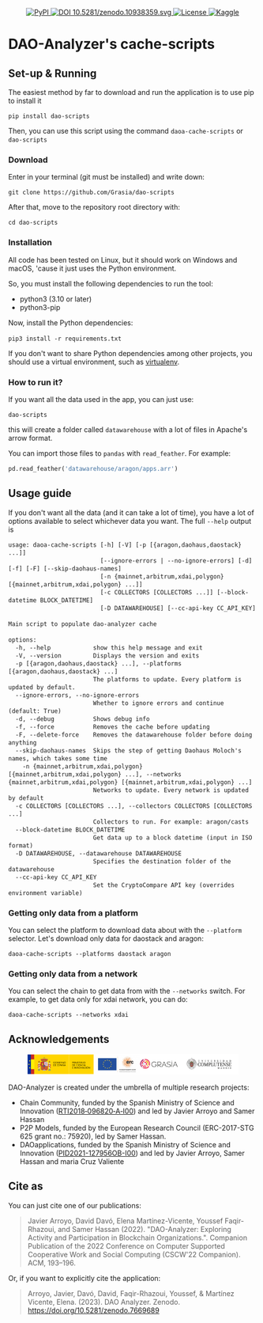 <p align="center">
    <a href="https://pypi.org/project/dao-scripts/">
        <img src="https://img.shields.io/pypi/v/dao-scripts" alt="PyPI">
    </a>
    <a href="https://doi.org/10.5281/zenodo.10938359">
        <img src="https://zenodo.org/badge/DOI/10.5281/zenodo.10938359.svg" alt="DOI 10.5281/zenodo.10938359.svg">
    </a>
    <a href="./LICENSE">
      <img src="https://img.shields.io/github/license/grasia/dao-scripts" alt="License">
    </a>
    <a href="https://www.kaggle.com/datasets/daviddavo/dao-analyzer">
      <img src="https://img.shields.io/badge/Kaggle-20BEFF?logo=Kaggle&logoColor=white" alt="Kaggle">
    </a>
</p>

# DAO-Analyzer's cache-scripts

## Set-up & Running

The easiest method by far to download and run the application is to use pip to install it

```
pip install dao-scripts
```

Then, you can use this script using the command `daoa-cache-scripts` or `dao-scripts`

### Download
Enter in your terminal (git must be installed) and write down:

```
git clone https://github.com/Grasia/dao-scripts
```

After that, move to the repository root directory with:

```
cd dao-scripts
```

### Installation
All code has been tested on Linux, but it should work on Windows and macOS, 'cause it just uses the Python environment.

So, you must install the following dependencies to run the tool:

* python3 (3.10 or later)
* python3-pip

Now, install the Python dependencies:

`pip3 install -r requirements.txt`

If you don't want to share Python dependencies among other projects, you should use a virtual environment, such as [virtualenv](https://docs.python-guide.org/dev/virtualenvs/).

### How to run it?
If you want all the data used in the app, you can just use:

```
dao-scripts
```

this will create a folder called `datawarehouse` with a lot of files in Apache's arrow format.

You can import those files to `pandas` with `read_feather`. For example:

```python
pd.read_feather('datawarehouse/aragon/apps.arr')
```

## Usage guide
If you don't want all the data (and it can take a lot of time), you have a lot of options available to select whichever data you want. The full `--help` output is

```
usage: daoa-cache-scripts [-h] [-V] [-p [{aragon,daohaus,daostack} ...]]
                          [--ignore-errors | --no-ignore-errors] [-d] [-f] [-F] [--skip-daohaus-names]
                          [-n {mainnet,arbitrum,xdai,polygon} [{mainnet,arbitrum,xdai,polygon} ...]]
                          [-c COLLECTORS [COLLECTORS ...]] [--block-datetime BLOCK_DATETIME]
                          [-D DATAWAREHOUSE] [--cc-api-key CC_API_KEY]

Main script to populate dao-analyzer cache

options:
  -h, --help            show this help message and exit
  -V, --version         Displays the version and exits
  -p [{aragon,daohaus,daostack} ...], --platforms [{aragon,daohaus,daostack} ...]
                        The platforms to update. Every platform is updated by default.
  --ignore-errors, --no-ignore-errors
                        Whether to ignore errors and continue (default: True)
  -d, --debug           Shows debug info
  -f, --force           Removes the cache before updating
  -F, --delete-force    Removes the datawarehouse folder before doing anything
  --skip-daohaus-names  Skips the step of getting Daohaus Moloch's names, which takes some time
    -n {mainnet,arbitrum,xdai,polygon} [{mainnet,arbitrum,xdai,polygon} ...], --networks {mainnet,arbitrum,xdai,polygon} [{mainnet,arbitrum,xdai,polygon} ...]
                        Networks to update. Every network is updated by default
  -c COLLECTORS [COLLECTORS ...], --collectors COLLECTORS [COLLECTORS ...]
                        Collectors to run. For example: aragon/casts
  --block-datetime BLOCK_DATETIME
                        Get data up to a block datetime (input in ISO format)
  -D DATAWAREHOUSE, --datawarehouse DATAWAREHOUSE
                        Specifies the destination folder of the datawarehouse
  --cc-api-key CC_API_KEY
                        Set the CryptoCompare API key (overrides environment variable)
```

### Getting only data from a platform
You can select the platform to download data about with the `--platform` selector. Let's download only data for daostack and aragon:

```
daoa-cache-scripts --platforms daostack aragon
```

### Getting only data from a network
You can select the chain to get data from with the `--networks` switch. For example, to get data only for xdai network, you can do:

```
daoa-cache-scripts --networks xdai
```

## Acknowledgements

<div align="center">
<img src="https://github.com/Grasia/dao-analyzer/blob/master/dao_analyzer/web/assets/logo-ministerio.png?raw=true"
     alt="Logo Ministerio de Ciencia e Innovación. Gobierno de España"
     style="max-height: 3em"
><img src="https://github.com/Grasia/dao-analyzer/blob/master/dao_analyzer/web/assets/logo-erc.png?raw=true"
     alt="Logotipo European Research Council"
     style="max-height: 3em"
><img src="https://github.com/Grasia/dao-analyzer/blob/master/dao_analyzer/web/assets/logo-grasia.png?raw=true"
     alt="Logo GRASIA UCM"
     style="max-height: 3em"
><img src="https://github.com/Grasia/dao-analyzer/blob/master/dao_analyzer/web/assets/logo-ucm.png?raw=true"
     alt="Logo Universidad Complutense de Madrid"
     style="max-height: 3em"
>
</div>

DAO-Analyzer is created under the umbrella of multiple research projects: 
- Chain Community, funded by the Spanish Ministry of Science and Innovation ([RTI2018‐096820‐A‐I00](https://produccioncientifica.ucm.es/proyectos/48103/detalle)) and led by Javier Arroyo and Samer Hassan
- P2P Models, funded by the European Research Council (ERC-2017-STG 625 grant no.: 75920), led by Samer Hassan.
- DAOapplications, funded by the Spanish Ministry of Science and Innovation ([PID2021-127956OB-I00](https://produccioncientifica.ucm.es/proyectos/551171/detalle)) and led by Javier Arroyo, Samer Hassan and maria Cruz Valiente

## Cite as

You can just cite one of our publications:

> Javier Arroyo, David Davó, Elena Martínez-Vicente, Youssef Faqir-Rhazoui, and Samer Hassan (2022). "DAO-Analyzer: Exploring Activity and Participation in Blockchain Organizations.". Companion Publication of the 2022 Conference on Computer Supported Cooperative Work and Social Computing (CSCW'22 Companion). ACM, 193–196.

Or, if you want to explicitly cite the application:

> Arroyo, Javier, Davó, David, Faqir-Rhazoui, Youssef, & Martínez Vicente, Elena. (2023). DAO Analyzer. Zenodo. https://doi.org/10.5281/zenodo.7669689

